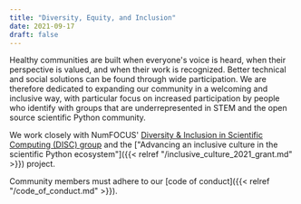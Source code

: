 ```yaml
---
title: "Diversity, Equity, and Inclusion"
date: 2021-09-17
draft: false
---
```


Healthy communities are built when everyone's voice is heard,
when their perspective is valued, and when their work is recognized.
Better technical and social solutions can be found through wide participation.
We are therefore dedicated to expanding our community in a welcoming and inclusive way,
with particular focus on increased participation by people who identify with groups that are
underrepresented in STEM and the open source scientific Python community.

We work closely with NumFOCUS'
[Diversity & Inclusion in Scientific Computing (DISC) group](https://numfocus.org/programs/diversity-inclusion)
and the ["Advancing an inclusive culture in the scientific Python ecosystem"]({{< relref "/inclusive_culture_2021_grant.md" >}}) project.

Community members must adhere to our [code of conduct]({{< relref "/code_of_conduct.md" >}}).
